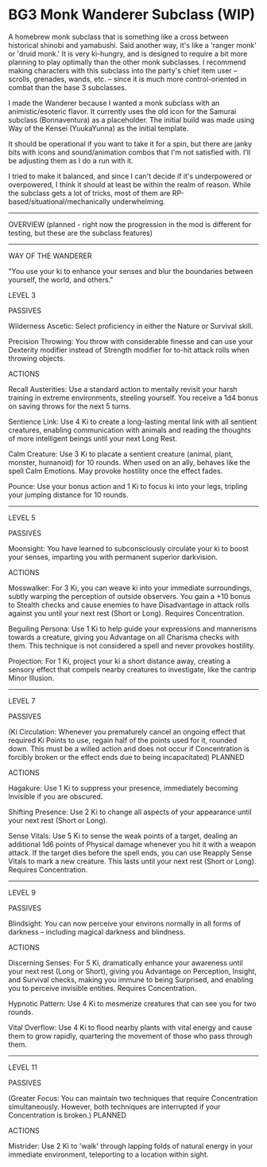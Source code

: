 # BG3 Monk Wanderer Subclass (WIP)
A homebrew monk subclass that is something like a cross between historical shinobi and yamabushi. Said another way, it's like a 'ranger monk' or 'druid monk.' It is very ki-hungry, and is designed to require a bit more planning to play optimally than the other monk subclasses. I recommend making characters with this subclass into the party's chief item user – scrolls, grenades, wands, etc. – since it is much more control-oriented in combat than the base 3 subclasses.

I made the Wanderer because I wanted a monk subclass with an animistic/esoteric flavor. It currently uses the old icon for the Samurai subclass (Bonnaventura) as a placeholder. The initial build was made using Way of the Kensei (YuukaYunna) as the initial template.

It should be operational if you want to take it for a spin, but there are janky bits with icons and sound/animation combos that I'm not satisfied with. I'll be adjusting them as I do a run with it.

I tried to make it balanced, and since I can't decide if it's underpowered or overpowered, I think it should at least be within the realm of reason. While the subclass gets a lot of tricks, most of them are RP-based/situational/mechanically underwhelming.

---

OVERVIEW (planned - right now the progression in the mod is different for testing, but these are the subclass features)

---

WAY OF THE WANDERER

"You use your ki to enhance your senses and blur the boundaries between yourself, the world, and others."

LEVEL 3

PASSIVES

Wilderness Ascetic: Select proficiency in either the Nature or Survival skill.

Precision Throwing: You throw with considerable finesse and can use your Dexterity modifier instead of Strength modifier for to-hit attack rolls when throwing objects.

ACTIONS

Recall Austerities: Use a standard action to mentally revisit your harsh training in extreme environments, steeling yourself. You receive a 1d4 bonus on saving throws for the next 5 turns.

Sentience Link: Use 4 Ki to create a long-lasting mental link with all sentient creatures, enabling communication with animals and reading the thoughts of more intelligent beings until your next Long Rest.

Calm Creature: Use 3 Ki to placate a sentient creature (animal, plant, monster, humanoid) for 10 rounds. When used on an ally, behaves like the spell Calm Emotions. May provoke hostility once the effect fades.

Pounce: Use your bonus action and 1 Ki to focus ki into your legs, tripling your jumping distance for 10 rounds.

___

LEVEL 5

PASSIVES

Moonsight: You have learned to subconsciously circulate your ki to boost your senses, imparting you with permanent superior darkvision.

ACTIONS

Mosswalker: For 3 Ki, you can weave ki into your immediate surroundings, subtly warping the perception of outside observers. You gain a +10 bonus to Stealth checks and cause enemies to have Disadvantage in attack rolls against you until your next rest (Short or Long). Requires Concentration.

Beguiling Persona: Use 1 Ki to help guide your expressions and mannerisms towards a creature, giving you Advantage on all Charisma checks with them. This technique is not considered a spell and never provokes hostility.

Projection: For 1 Ki, project your ki a short distance away, creating a sensory effect that compels nearby creatures to investigate, like the cantrip Minor Illusion.

___

LEVEL 7

PASSIVES

(Ki Circulation: Whenever you prematurely cancel an ongoing effect that required Ki Points to use, regain half of the points used for it, rounded down. This must be a willed action and does not occur if Concentration is forcibly broken or the effect ends due to being incapacitated) PLANNED

ACTIONS

Hagakure: Use 1 Ki to suppress your presence, immediately becoming Invisible if you are obscured. 

Shifting Presence: Use 2 Ki to change all aspects of your appearance until your next rest (Short or Long).

Sense Vitals: Use 5 Ki to sense the weak points of a target, dealing an additional 1d6 points of Physical damage whenever you hit it with a weapon attack. If the target dies before the spell ends, you can use Reapply Sense Vitals to mark a new creature. This lasts until your next rest (Short or Long). Requires Concentration.

___

LEVEL 9

PASSIVES

Blindsight: You can now perceive your environs normally in all forms of darkness – including magical darkness and blindness.

ACTIONS

Discerning Senses: For 5 Ki, dramatically enhance your awareness until your next rest (Long or Short), giving you Advantage on Perception, Insight, and Survival checks, making you immune to being Surprised, and enabling you to perceive invisible entities. Requires Concentration.

Hypnotic Pattern: Use 4 Ki to mesmerize creatures that can see you for two rounds.

Vital Overflow: Use 4 Ki to flood nearby plants with vital energy and cause them to grow rapidly, quartering the movement of those who pass through them.

___

LEVEL 11

PASSIVES

(Greater Focus: You can maintain two techniques that require Concentration simultaneously. However, both techniques are interrupted if your Concentration is broken.) PLANNED

ACTIONS

Mistrider: Use 2 Ki to 'walk' through lapping folds of natural energy in your immediate environment, teleporting to a location within sight.






